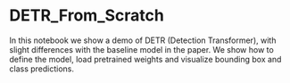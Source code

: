 # DETR_From_Scratch
In this notebook we show a demo of DETR (Detection Transformer), with slight differences with the baseline model in the paper.  We show how to define the model, load pretrained weights and visualize bounding box and class predictions.
